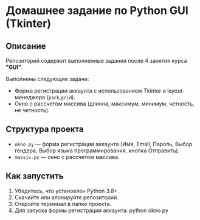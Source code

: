 # Домашнее задание по Python GUI (Tkinter)

## Описание

Репозиторий содержит выполненные задания после 4 занятия курса **"GUI"**.

Выполнены следующие задачи:
- Форма регистрации аккаунта с использованием Tkinter и layout-менеджера (`pack`,`grid`).
- Окно с рассчетом массива (длинна, максимум, минимум, четность, не четность).


## Структура проекта

- `okno.py` — форма регистрации аккаунта (Имя, Email, Пароль, Выбор гендера, Выбор языка программирования, кнопка Отправить).
- `massiv.py` — окно с рассчетом массива.

## Как запустить

1. Убедитесь, что установлен Python 3.8+.
2. Скачайте или клонируйте репозиторий.
3. Откройте терминал в папке проекта.
4. Для запуска формы регистрации аккаунта:
 python okno.py
